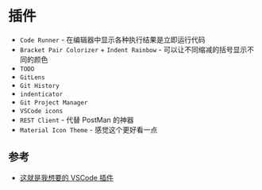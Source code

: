 # 插件

* `Code Runner` - 在编辑器中显示各种执行结果是立即运行代码
* `Bracket Pair Colorizer` + `Indent Rainbow` - 可以让不同缩减的括号显示不同的颜色
* `TODO`
* `GitLens`
* `Git History`
* `indenticator`
* `Git Project Manager`
* `VSCode icons`
* `REST Client` - 代替 PostMan 的神器
* `Material Icon Theme` - 感觉这个更好看一点

## 参考

* [这就是我想要的 VSCode 插件](https://zhuanlan.zhihu.com/p/36020180)

